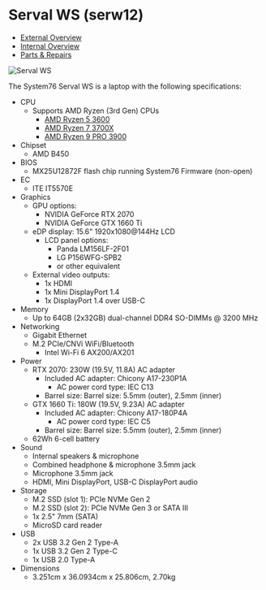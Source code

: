 # Serval WS (serw12)

- [External Overview](./external-overview.md)
- [Internal Overview](./internal-overview.md)
- [Parts & Repairs](./repairs.md)

![Serval WS](./img/serw12.webp)

The System76 Serval WS is a laptop with the following specifications:

- CPU
    - Supports AMD Ryzen (3rd Gen) CPUs
        - [AMD Ryzen 5 3600](https://www.amd.com/en/products/cpu/amd-ryzen-5-3600)
        - [AMD Ryzen 7 3700X](https://www.amd.com/en/products/cpu/amd-ryzen-7-3700x)
        - [AMD Ryzen 9 PRO 3900](https://www.amd.com/en/products/cpu/amd-ryzen-9-pro-3900)
- Chipset
    - AMD B450
- BIOS
    - MX25U12872F flash chip running System76 Firmware (non-open)
- EC
    - ITE IT5570E
- Graphics
    - GPU options:
        - NVIDIA GeForce RTX 2070
        - NVIDIA GeForce GTX 1660 Ti
    - eDP display: 15.6" 1920x1080@144Hz LCD
        - LCD panel options:
            - Panda LM156LF-2F01
            - LG P156WFG-SPB2
            - or other equivalent
    - External video outputs:
        - 1x HDMI
        - 1x Mini DisplayPort 1.4
        - 1x DisplayPort 1.4 over USB-C
- Memory
    - Up to 64GB (2x32GB) dual-channel DDR4 SO-DIMMs @ 3200 MHz
- Networking
    - Gigabit Ethernet
    - M.2 PCIe/CNVi WiFi/Bluetooth
        - Intel Wi-Fi 6 AX200/AX201
- Power
    - RTX 2070: 230W (19.5V, 11.8A) AC adapter
        - Included AC adapter: Chicony A17-230P1A
            - AC power cord type: IEC C13
        - Barrel size: Barrel size: 5.5mm (outer), 2.5mm (inner)
    - GTX 1660 Ti: 180W (19.5V, 9.23A) AC adapter
        - Included AC adapter: Chicony A17-180P4A
            - AC power cord type: IEC C5
        - Barrel size: Barrel size: 5.5mm (outer), 2.5mm (inner)
    - 62Wh 6-cell battery
- Sound
    - Internal speakers & microphone
    - Combined headphone & microphone 3.5mm jack
    - Microphone 3.5mm jack
    - HDMI, Mini DisplayPort, USB-C DisplayPort audio
- Storage
    - M.2 SSD (slot 1): PCIe NVMe Gen 2
    - M.2 SSD (slot 2): PCIe NVMe Gen 3 or SATA III
    - 1x 2.5" 7mm (SATA)
    - MicroSD card reader
- USB
    - 2x USB 3.2 Gen 2 Type-A
    - 1x USB 3.2 Gen 2 Type-C
    - 1x USB 2.0 Type-A
- Dimensions
    - 3.251cm x 36.0934cm x 25.806cm, 2.70kg
